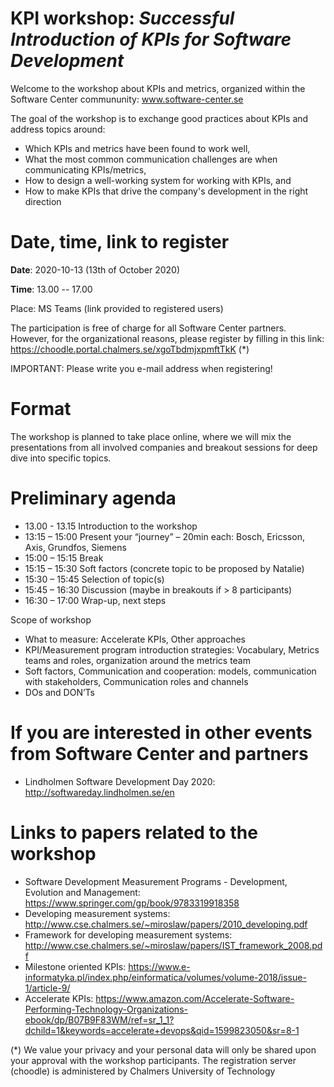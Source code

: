 # KPI workshop: _Successful Introduction of KPIs for Software Development_
Welcome to the workshop about KPIs and metrics, organized within the Software Center commununity: www.software-center.se

The goal of the workshop is to exchange good practices about KPIs and address topics around:
* Which KPIs and metrics have been found to work well,
* What the most common communication challenges are when communicating KPIs/metrics,
* How to design a well-working system for working with KPIs, and 
* How to make KPIs that drive the company's development in the right direction

# Date, time, link to register
**Date**: 2020-10-13 (13th of October 2020)

**Time**: 13.00 -- 17.00

Place: MS Teams (link provided to registered users)

The participation is free of charge for all Software Center partners. However, for the organizational reasons, please register by filling in this link: https://choodle.portal.chalmers.se/xgoTbdmjxpmftTkK (*)

IMPORTANT: Please write you e-mail address when registering!

# Format

The workshop is planned to take place online, where we will mix the presentations from all involved companies and breakout sessions for deep dive into specific topics. 

# Preliminary agenda
* 13.00 - 13.15 Introduction to the workshop
* 13:15 – 15:00 Present your “journey” – 20min each: Bosch, Ericsson, Axis, Grundfos, Siemens
* 15:00 – 15:15 Break
* 15:15 – 15:30 Soft factors (concrete topic to be proposed by Natalie)
* 15:30 – 15:45 Selection of topic(s)
* 15:45 – 16:30 Discussion (maybe in breakouts if > 8 participants)
* 16:30 – 17:00 Wrap-up, next steps

Scope of workshop
* What to measure: Accelerate KPIs, Other approaches
* KPI/Measurement program introduction strategies: Vocabulary, Metrics teams and roles, organization around the metrics team
* Soft factors, Communication and cooperation: models, communication with stakeholders, Communication roles and channels
* DOs and DON’Ts

# If you are interested in other events from Software Center and partners
* Lindholmen Software Development Day 2020: http://softwareday.lindholmen.se/en

# Links to papers related to the workshop
* Software Development Measurement Programs - Development, Evolution and Management: https://www.springer.com/gp/book/9783319918358
* Developing measurement systems: http://www.cse.chalmers.se/~miroslaw/papers/2010_developing.pdf
* Framework for developing measurement systems: http://www.cse.chalmers.se/~miroslaw/papers/IST_framework_2008.pdf
* Milestone oriented KPIs: https://www.e-informatyka.pl/index.php/einformatica/volumes/volume-2018/issue-1/article-9/
* Accelerate KPIs: https://www.amazon.com/Accelerate-Software-Performing-Technology-Organizations-ebook/dp/B07B9F83WM/ref=sr_1_1?dchild=1&keywords=accelerate+devops&qid=1599823050&sr=8-1


(*) We value your privacy and your personal data will only be shared upon your approval with the workshop participants. The registration server (choodle) is administered by Chalmers University of Technology
